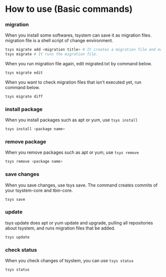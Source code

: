 # How to use (Basic commands)

### migration
When you install some softwares, tsystem can save it as migration files.
migration file is a shell script of change environment.

```bash
tsys migrate add <migration title> # It creates a migration file and edit it.
tsys migrate # It runs the migration file.
```

When you run migration file again, edit migrated.txt by command below.
```bash
tsys migrate edit
```

When you want to check migration files that isn't executed yet, run command below.
```bash
tsys migrate diff
```

### install package
When you install packages such as apt or yum, use `tsys install`
```bash
tsys install <package name>
```

### remove package
When you remove packages such as apt or yum, use `tsys remove`
```bash
tsys remove <package name>
```

### save changes
When you save changes, use tsys save. The command creates commits of your tsystem-core and tbin-core.
```bash
tsys save
```

### update
tsys update does apt or yum update and upgrade, pulling all repositories about tsystem, and runs migration files that be added.
```bash
tsys update
```

### check status
When you check changes of tsystem, you can use `tsys status`
```bash
tsys status
```
